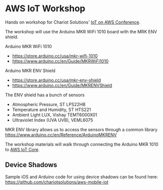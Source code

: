 # AWS IoT Workshop

Hands on workshop for Chariot Solutions' [IoT on AWS Conference](https://chariotsolutions.com/event/iot-on-aws-smart-devices-are-just-the-beginning/).

The workshop will use the Arduino MKR WiFi 1010 board with the MRK ENV shield.

Arduino MKR WiFi 1010 

 * https://store.arduino.cc/usa/mkr-wifi-1010 
 * https://www.arduino.cc/en/Guide/MKRWiFi1010

Arduino MKR ENV Shield

 * https://store.arduino.cc/usa/mkr-env-shield
 * https://www.arduino.cc/en/Guide/MKRENVShield
 
The ENV shield has a bunch of sensors

 * Atmospheric Pressure, ST LPS22HB
 * Temperature and Humidity, ST HTS221
 * Ambient Light LUX, Vishay TEMT6000X01
 * Ultraviolet Index (UVA UVB), VEML6075

MKR ENV library allows us to access the sensors through a common library https://www.arduino.cc/en/Reference/ArduinoMKRENV

The workshop materials will walk through connecting the Arduino MKR 1010 to [AWS IoT Core](https://aws.amazon.com/iot-core/).

## Device Shadows

Sample iOS and Arduino code for using device shadows can be found here: https://github.com/chariotsolutions/aws-mobile-iot
